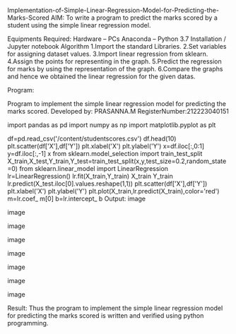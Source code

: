 Implementation-of-Simple-Linear-Regression-Model-for-Predicting-the-Marks-Scored
AIM:
To write a program to predict the marks scored by a student using the simple linear regression model.

Equipments Required:
Hardware – PCs
Anaconda – Python 3.7 Installation / Jupyter notebook
Algorithm
1.Import the standard Libraries. 2.Set variables for assigning dataset values. 3.Import linear regression from sklearn. 4.Assign the points for representing in the graph. 5.Predict the regression for marks by using the representation of the graph. 6.Compare the graphs and hence we obtained the linear regression for the given datas.

Program:

Program to implement the simple linear regression model for predicting the marks scored.
Developed by: PRASANNA.M
RegisterNumber:212223040151  

import pandas as pd
import numpy as np
import matplotlib.pyplot as plt

df=pd.read_csv('/content/studentscores.csv')
df.head(10)
plt.scatter(df['X'],df['Y'])
plt.xlabel('X')
plt.ylabel('Y')
x=df.iloc[:,0:1]
y=df.iloc[:,-1]
x
from sklearn.model_selection import train_test_split
X_train,X_test,Y_train,Y_test=train_test_split(x,y,test_size=0.2,random_state=0)
from sklearn.linear_model import LinearRegression
lr=LinearRegression()
lr.fit(X_train,Y_train)
X_train
Y_train
lr.predict(X_test.iloc[0].values.reshape(1,1))
plt.scatter(df['X'],df['Y'])
plt.xlabel('X')
plt.ylabel('Y')
plt.plot(X_train,lr.predict(X_train),color='red')
m=lr.coef_
m[0]
b=lr.intercept_
b
Output:
image

image

image

image

image

image

image

image

Result:
Thus the program to implement the simple linear regression model for predicting the marks scored is written and verified using python programming.
